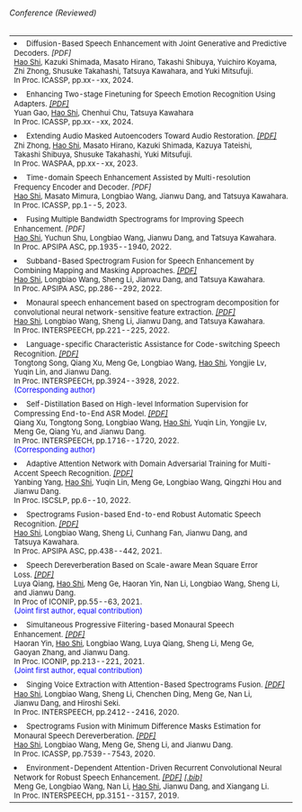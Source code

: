 


###### <i class="fa fa-chevron-right"></i> Conference (Reviewed)

<table class="table table-hover">
<tr id="tr-shi2024_icassp" >
  <td>
    <li>
      <font size=2>
      Diffusion-Based Speech Enhancement with Joint Generative and Predictive Decoders.&nbsp;<em><a href='publications/icassp-2024-shi.pdf' target='_blank'  style='text-decoration: none;'>[PDF]</a> </em><br>
      <u>Hao&nbsp;Shi</u>, Kazuki&nbsp;Shimada, Masato&nbsp;Hirano, Takashi&nbsp;Shibuya, Yuichiro&nbsp;Koyama, Zhi&nbsp;Zhong, Shusuke&nbsp;Takahashi, Tatsuya&nbsp;Kawahara, and Yuki&nbsp;Mitsufuji.<br>
      In Proc. ICASSP, pp.xx--xx, 2024.<br> 
      </font>
    </li>
  </td>
</tr>  
<tr id="tr-gao2024_icassp" >
  <td>
    <li>
      <font size=2>
      Enhancing Two-stage Finetuning for Speech Emotion Recognition Using Adapters.&nbsp;<em><a href='publications/icassp-2024-gao.pdf' target='_blank'>[PDF]</a> </em><br>
      Yuan&nbsp;Gao, <u>Hao&nbsp;Shi</u>,  Chenhui&nbsp;Chu, Tatsuya&nbsp;Kawahara<br>
      In Proc. ICASSP, pp.xx--xx, 2024.<br>
      </font>
    </li>
  </td>
</tr> 
  
<tr id="tr-zhong2023_waspaa" >
  <td>
    <li>
      <font size=2>
      Extending Audio Masked Autoencoders Toward Audio Restoration.&nbsp;<em><a href='https://arxiv.org/pdf/2305.06701.pdf' target='_blank'>[PDF]</a> </em><br>
      Zhi&nbsp;Zhong, <u>Hao&nbsp;Shi</u>, Masato&nbsp;Hirano, Kazuki&nbsp;Shimada, Kazuya&nbsp;Tateishi, Takashi&nbsp;Shibuya, Shusuke&nbsp;Takahashi, Yuki&nbsp;Mitsufuji.<br>
      In Proc. WASPAA, pp.xx--xx, 2023.<br>
      </font>
    </li>
  </td>
</tr> 
<tr id="tr-shi_icassp2023" >
  <td>
    <li>
      <font size=2>
      Time-domain Speech Enhancement Assisted by Multi-resolution Frequency Encoder and Decoder.&nbsp;<em><a href='publications/icassp-2023-shi-tf.pdf' target='_blank'  style='text-decoration: none;'>[PDF]</a> </em><br>
      <u>Hao&nbsp;Shi</u>, Masato&nbsp;Mimura, Longbiao&nbsp;Wang, Jianwu&nbsp;Dang, and Tatsuya&nbsp;Kawahara.<br>
      In Proc. ICASSP, pp.1--5, 2023.<br> 
      </font>
    </li>
  </td>
</tr>  

  
<tr id="tr-shi_resolutions_apsipa" >
  <td>
    <li>
      <font size=2>
      Fusing Multiple Bandwidth Spectrograms for Improving Speech Enhancement.&nbsp;<em><a href='publications/apsipa-2022-shi-resolutions.pdf' target='_blank'  style='text-decoration: none;'>[PDF]</a> </em><br>
      <u>Hao&nbsp;Shi</u>, Yuchun&nbsp;Shu, Longbiao&nbsp;Wang, Jianwu&nbsp;Dang, and Tatsuya&nbsp;Kawahara.<br>
      In Proc. APSIPA ASC, pp.1935--1940, 2022.<br> 
      </font>
    </li>
  </td>
</tr>  
  
<tr id="tr-shi_subband_apsipa" >
  <td>
    <li>
      <font size=2>
      Subband-Based Spectrogram Fusion for Speech Enhancement by Combining Mapping and Masking Approaches.&nbsp;<em><a href='publications/apsipa-2022-shi-subband.pdf' target='_blank'>[PDF]</a> </em><br>
      <u>Hao&nbsp;Shi</u>, Longbiao&nbsp;Wang, Sheng&nbsp;Li, Jianwu&nbsp;Dang, and Tatsuya&nbsp;Kawahara.<br>
      In Proc. APSIPA ASC, pp.286--292, 2022.<br> 
      </font>
    </li>
  </td>
</tr>  
  
<tr id="tr-shi22_interspeech">
  <td>
    <li>
      <font size=2>
      Monaural speech enhancement based on spectrogram decomposition for convolutional neural network-sensitive feature extraction.&nbsp;<em><a href='publications/interspeech-2022-shi.pdf' target='_blank'>[PDF]</a> </em><br>
      <u>Hao&nbsp;Shi</u>, Longbiao&nbsp;Wang, Sheng&nbsp;Li, Jianwu&nbsp;Dang, and Tatsuya&nbsp;Kawahara.<br>
      In Proc. INTERSPEECH, pp.221--225, 2022.<br>
      </font>
    </li>
  </td>
</tr>
    
<tr id="tr-song22_interspeech" >
  <td>
    <li>
      <font size=2>
      Language-specific Characteristic Assistance for Code-switching Speech Recognition.&nbsp;<em><a href='publications/interspeech-2022-song.pdf' target='_blank'>[PDF]</a> </em><br>
      Tongtong&nbsp;Song, Qiang&nbsp;Xu, Meng&nbsp;Ge, Longbiao&nbsp;Wang, <u>Hao&nbsp;Shi</u>, Yongjie&nbsp;Lv, Yuqin&nbsp;Lin, and Jianwu&nbsp;Dang.<br>
      In Proc. INTERSPEECH, pp.3924--3928, 2022.<br> 
      <font color=Blue>(Corresponding author)</font>
      </font>
    </li>
  </td>
</tr>
    
<tr id="tr-xu22_interspeech" >
  <td>
    <li>
      <font size=2>
      Self-Distillation Based on High-level Information Supervision for Compressing End-to-End ASR Model.&nbsp;<em><a href='publications/interspeech-2022-xu.pdf' target='_blank'>[PDF]</a> </em><br>
      Qiang&nbsp;Xu, Tongtong&nbsp;Song, Longbiao&nbsp;Wang, <u>Hao&nbsp;Shi</u>, Yuqin&nbsp;Lin, Yongjie&nbsp;Lv, Meng&nbsp;Ge, Qiang&nbsp;Yu, and Jianwu&nbsp;Dang.<br>
      In Proc. INTERSPEECH, pp.1716--1720, 2022.<br> 
      <font color=Blue>(Corresponding author)</font>
      </font>
    </li>
  </td>
</tr>    
<tr id="tr-yang2022_iscslp" >
  <td>
    <li>
      <font size=2>
      Adaptive Attention Network with Domain Adversarial Training for Multi-Accent Speech Recognition.&nbsp;<em><a href='publications/iscslp-2022-yang.pdf' target='_blank'>[PDF]</a> </em><br>
      Yanbing&nbsp;Yang, <u>Hao&nbsp;Shi</u>, Yuqin&nbsp;Lin, Meng&nbsp;Ge, Longbiao&nbsp;Wang, Qingzhi&nbsp;Hou and Jianwu&nbsp;Dang.<br>
      In Proc. ISCSLP, pp.6--10, 2022.<br>
      </font>
    </li>
  </td>
</tr>  

<tr id="tr-shi21_apsipa">
  <td>
    <li>
      <font size=2>
      Spectrograms Fusion-based End-to-end Robust Automatic Speech Recognition.&nbsp;<em><a href='publications/apsipa-2021-shi.pdf' target='_blank'>[PDF]</a> </em><br>
      <u>Hao&nbsp;Shi</u>, Longbiao&nbsp;Wang, Sheng&nbsp;Li, Cunhang&nbsp;Fan, Jianwu&nbsp;Dang, and Tatsuya&nbsp;Kawahara.<br>
      In Proc. APSIPA ASC, pp.438--442, 2021.<br>
      </font>
    </li>
  </td>
</tr>

<tr id="tr-qiang21_iconip">
  <td>
    <li>
      <font size=2>
      Speech Dereverberation Based on Scale-aware Mean Square Error Loss.&nbsp;<em><a href='publications/iconip-2021-qiang.pdf' target='_blank'>[PDF]</a> </em><br>
      Luya&nbsp;Qiang, <u>Hao&nbsp;Shi</u>, Meng&nbsp;Ge, Haoran&nbsp;Yin, Nan&nbsp;Li, Longbiao&nbsp;Wang, Sheng&nbsp;Li, and Jianwu&nbsp;Dang.<br>
      In Proc of ICONIP, pp.55--63, 2021.<br> 
      <font color=Blue>(Joint first author, equal contribution)</font>
      </font>
    </li>
  </td>
</tr>

<tr id="tr-yin21_iconip">
  <td>
    <li>
      <font size=2>
      Simultaneous Progressive Filtering-based Monaural Speech Enhancement.&nbsp;<em><a href='publications/iconip-2021-yin.pdf' target='_blank'>[PDF]</a> </em><br>
      Haoran&nbsp;Yin, <u>Hao&nbsp;Shi</u>, Longbiao&nbsp;Wang, Luya&nbsp;Qiang, Sheng&nbsp;Li, Meng&nbsp;Ge, Gaoyan&nbsp;Zhang, and Jianwu&nbsp;Dang.<br>
      In Proc. ICONIP, pp.213--221, 2021.<br>
      <font color=Blue>(Joint first author, equal contribution)</font>
      </font>
    </li>
  </td>
</tr>
    
<tr id="tr-shi20_interspeech">
  <td>
    <li>
      <font size=2>
      Singing Voice Extraction with Attention-Based Spectrograms Fusion.&nbsp;<em><a href='publications/interspeech-2020-shi.pdf' target='_blank'>[PDF]</a> </em><br>
      <u>Hao&nbsp;Shi</u>, Longbiao&nbsp;Wang, Sheng&nbsp;Li, Chenchen&nbsp;Ding, Meng&nbsp;Ge, Nan&nbsp;Li, Jianwu&nbsp;Dang, and Hiroshi&nbsp;Seki.<br>
      In Proc. INTERSPEECH, pp.2412--2416, 2020.<br>
      </font>
    </li>
  </td>
</tr>

<tr id="tr-9054661">
  <td>
    <li>
      <font size=2>
      Spectrograms Fusion with Minimum Difference Masks Estimation for Monaural Speech Dereverberation.&nbsp;<em><a href='publications/icassp-2020-shi.pdf' target='_blank'>[PDF]</a> </em><br>
      <u>Hao&nbsp;Shi</u>, Longbiao&nbsp;Wang, Meng&nbsp;Ge, Sheng&nbsp;Li, and Jianwu&nbsp;Dang.<br>
      In Proc. ICASSP, pp.7539--7543, 2020.<br>
      </font>
    </li>
  </td>
</tr>

<tr id="tr-ge19_interspeech" >
  <td>
    <li>
      <font size=2>
      Environment-Dependent Attention-Driven Recurrent Convolutional Neural Network for Robust Speech Enhancement.&nbsp;<em><a href='publications/interspeech-2019-ge.pdf' target='_blank'>[PDF]</a> </em><em><a href='bib/interspeech-2019-ge.bib' target='_blank'>[.bib]</a> </em><br>
      Meng&nbsp;Ge, Longbiao&nbsp;Wang, Nan&nbsp;Li, <u>Hao&nbsp;Shi</u>, Jianwu&nbsp;Dang, and Xiangang&nbsp;Li.<br>
      In Proc. INTERSPEECH, pp.3151--3157, 2019.<br>
      </font>
    </li>
  </td>
</tr>

</table>




